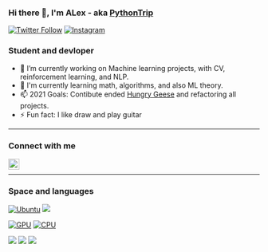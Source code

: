 ### Hi there 👋, I'm ALex - aka [PythonTrip][profile]
[![Twitter Follow](https://img.shields.io/twitter/follow/PytripIT?color=blue&logo=twitter&style=for-the-badge)](https://twitter.com/intent/follow?original_referer=https%3A%2F%2Fgithub.com%2FpytripIT&screen_name=pytripIT)
[![Instagram](https://img.shields.io/badge/Instagram-E4405F?style=for-the-badge&logo=instagram&logoColor=white)](instagram)


### Student and devloper

- 🔭 I’m currently working on Machine learning projects, with CV, reinforcement learning, and NLP. 
- 🌱 I'm currently learning math, algorithms, and also ML theory.
- 📫 2021 Goals: Contibute ended [Hungry Geese](https://github.com/PythonTrip/HungryGeese) and refactoring all projects.
- ⚡ Fun fact: I like draw and play guitar

---

### Connect with me

[<img align="left" alt="PythonTrip | Instagram" width="22px" src="https://cdn.jsdelivr.net/npm/bootstrap-icons@1.5.0/icons/instagram.svg" />][instagram]

<br />

---

### Space and languages
[![Ubuntu](https://img.shields.io/badge/Ubuntu-E95420?style=for-the-badge&logo=ubuntu&logoColor=white)]()
[![](https://img.shields.io/badge/Windows-0078D6?style=for-the-badge&logo=windows&logoColor=white)]()

[![GPU](https://img.shields.io/badge/NVIDIA-GTX1500-76B900?style=for-the-badge&logo=nvidia&logoColor=white)]()
[![CPU](https://img.shields.io/badge/AMD-Ryzen_7_3700X-ED1C24?style=for-the-badge&logo=amd&logoColor=white)]()


[![](https://img.shields.io/badge/C%2B%2B-00599C?style=for-the-badge&logo=c%2B%2B&logoColor=white)]()
[![](https://img.shields.io/badge/Python-14354C?style=for-the-badge&logo=python&logoColor=white)]()
[![](https://img.shields.io/badge/Django-092E20?style=for-the-badge&logo=django&logoColor=white)]()


[profile]: https://github.com/PythonTrip
[instagram]: https://www.instagram.com/alex_pytrip/